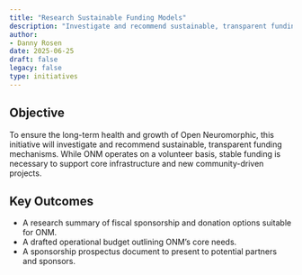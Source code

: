 ```yaml
---
title: "Research Sustainable Funding Models"
description: "Investigate and recommend sustainable, transparent funding mechanisms to support ONM’s growth, initiatives, and infrastructure."
author:
- Danny Rosen
date: 2025-06-25
draft: false
legacy: false
type: initiatives
---
```


## Objective
To ensure the long-term health and growth of Open Neuromorphic, this initiative will investigate and recommend sustainable, transparent funding mechanisms. While ONM operates on a volunteer basis, stable funding is necessary to support core infrastructure and new community-driven projects.

## Key Outcomes
- A research summary of fiscal sponsorship and donation options suitable for ONM.
- A drafted operational budget outlining ONM’s core needs.
- A sponsorship prospectus document to present to potential partners and sponsors.